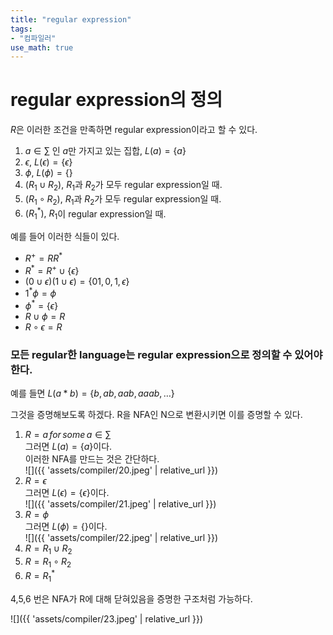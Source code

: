 ```yaml
---
title: "regular expression"
tags:
- "컴파일러"
use_math: true
---
```


# regular expression의 정의
$R$은 이러한 조건을 만족하면 regular expression이라고 할 수 있다.
1. $a \in \sum$ 인 $a$만 가지고 있는 집합, $L(a)=\{a\}$
2. $\epsilon$, $L(\epsilon)=\{\epsilon\}$
3. $\phi$, $L(\phi)=\{\}$
4. $(R_1 \cup R_2),$ $R_1$과 $R_2$가 모두 regular expression일 때.
5. $(R_1 \circ R_2),$ $R_1$과 $R_2$가 모두 regular expression일 때.
6. $(R_1^*),$ $R_1$이 regular expression일 때.

예를 들어 이러한 식들이 있다.
- $R^+ = RR^*$
- $R^* = R^+ \cup \{\epsilon\}$
- $(0 \cup \epsilon)(1 \cup \epsilon)=\{01,0,1,\epsilon\}$
- $1^* \phi=\phi$
- $\phi^*=\{\epsilon\}$
- $R \cup \phi = R$
- $R \circ \epsilon = R$


### 모든 regular한 language는 regular expression으로 정의할 수 있어야 한다.

예를 들면 $L(a*b)=\{b,ab,aab,aaab,\dots\}$ 

그것을 증명해보도록 하겠다. R을 NFA인 N으로 변환시키면 이를 증명할 수 있다.

1. $R=a\,for\,some\,a\in \sum$<br>
   그러면 $L(a)=\{a\}$이다.<br>
   이러한 NFA를 만드는 것은 간단하다.<br>
   ![]({{ 'assets/compiler/20.jpeg' | relative_url }})
2. $R=\epsilon$<br>
   그러면 $L(\epsilon)=\{\epsilon\}$이다.<br>
   ![]({{ 'assets/compiler/21.jpeg' | relative_url }})
3. $R=\phi$<br>
   그러면 $L(\phi)=\{\}$이다.<br>
   ![]({{ 'assets/compiler/22.jpeg' | relative_url }})
4. $R=R_1 \cup R_2$
5. $R=R_1 \circ R_2$
6. $R=R_1^*$

4,5,6 번은 NFA가 R에 대해 닫혀있음을 증명한 구조처럼 가능하다.

![]({{ 'assets/compiler/23.jpeg' | relative_url }})